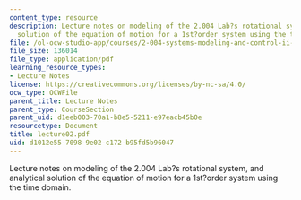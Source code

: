 ```yaml
---
content_type: resource
description: Lecture notes on modeling of the 2.004 Lab?s rotational system, and analytical
  solution of the equation of motion for a 1st?order system using the time domain.
file: /ol-ocw-studio-app/courses/2-004-systems-modeling-and-control-ii-fall-2007/d1012e5570989e02c172b95fd5b96047_lecture02.pdf
file_size: 136014
file_type: application/pdf
learning_resource_types:
- Lecture Notes
license: https://creativecommons.org/licenses/by-nc-sa/4.0/
ocw_type: OCWFile
parent_title: Lecture Notes
parent_type: CourseSection
parent_uid: d1eeb003-70a1-b8e5-5211-e97eacb45b0e
resourcetype: Document
title: lecture02.pdf
uid: d1012e55-7098-9e02-c172-b95fd5b96047
---
```

Lecture notes on modeling of the 2.004 Lab?s rotational system, and analytical solution of the equation of motion for a 1st?order system using the time domain.